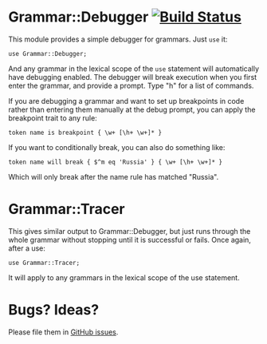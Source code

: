 # Grammar::Debugger [![Build Status](https://travis-ci.org/jnthn/grammar-debugger.svg?branch=master)](https://travis-ci.org/jnthn/grammar-debugger)
This module provides a simple debugger for grammars. Just `use` it:

    use Grammar::Debugger;

And any grammar in the lexical scope of the `use` statement will
automatically have debugging enabled. The debugger will break
execution when you first enter the grammar, and provide a prompt.
Type "h" for a list of commands.

If you are debugging a grammar and want to set up breakpoints in
code rather than entering them manually at the debug prompt, you
can apply the breakpoint trait to any rule:

    token name is breakpoint { \w+ [\h+ \w+]* }

If you want to conditionally break, you can also do something like:

    token name will break { $^m eq 'Russia' } { \w+ [\h+ \w+]* }

Which will only break after the name rule has matched "Russia".

# Grammar::Tracer
This gives similar output to Grammar::Debugger, but just runs through
the whole grammar without stopping until it is successful or fails.
Once again, after a use:

    use Grammar::Tracer;

It will apply to any grammars in the lexical scope of the use statement.

# Bugs? Ideas?
Please file them in [GitHub issues](https://github.com/jnthn/grammar-debugger/issues).

